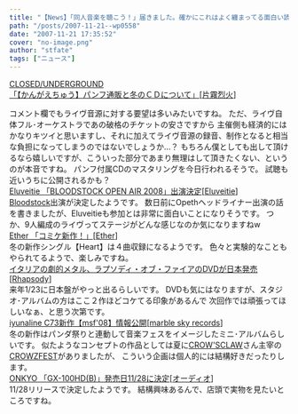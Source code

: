 ```yaml
---
title: "【News】「同人音楽を聴こう！」届きました。確かにこれはよく纏まってる面白い読み物ですね"
path: "/posts/2007-11-21--wp0558"
date: "2007-11-21 17:35:52"
cover: "no-image.png"
author: "stfate"
tags: ["ニュース"]
---
```


<style type="text/css">
<!--
p {white-space: pre-wrap};
-->
</style>

<a class="topics" href="http://katakiri.sakura.ne.jp/CU/log/eid171.html" target="_blank">CLOSED/UNDERGROUND 「【かんがえちゅう】パンフ通販と冬のＣＤについて」</a><span class="junre">[<a href="http://www.rekka.jp/" target="_blank">片霧烈火</a>]</span>
<div class="news">コメント欄でもライヴ音源に対する要望は多いみたいですね。
ただ、ライヴ自体フル･オーケストラであの破格のチケットの安さですから
主催側も経済的にはかなりキツイと思いますし、それに加えてライヴ音源の録音、制作となると相当な負担になってしまうのではないでしょうか…？
もちろん僕としても出して頂けるなら嬉しいですが、こういった部分であまり無理はして頂きたくない、というのが本音ですね。
パンフ付属CDのマスタリングを今日行われるそうで。
試聴も近いうちに公開されるかも？</div>
<a class="topics" href="http://www.eluveitie.ch/en/?view=news" target="_blank">Eluveitie 「BLOODSTOCK OPEN AIR 2008」出演決定</a><span class="junre">[<a href="http://www.eluveitie.ch/" target="_blank">Eluveitie</a>]</span>
<div class="news"><a href="http://www.bloodstock.uk.com/" target="_blank">Bloodstock</a>出演が決定したようです。
数日前にOpethヘッドライナー出演の話を書きましたが、Eluveitieも参加とは非常に面白いことになりそうです。
つか、9人編成のライヴってステージがどんな感じなのか気になりますねw</div>
<a class="topics" href="http://ether02.abgo.jp/blog/" target="_blank">Ether 「コミケ新作！」</a><span class="junre">[<a href="http://www.ether-music.com/" target="_blank">Ether</a>]</span>
<div class="news">冬の新作シングル【Heart】は４曲収録になるようです。
色々と実験的なこともやられてるようで、楽しみですね。</div>
<a class="topics" href="http://www.cdjournal.com/main/news/news.php?nno=17276" target="_blank">イタリアの劇的メタル、ラプソディ・オブ・ファイアのDVDが日本発売</a><span class="junre">[<a href="http://www.rhapsodyoffire.com/" target="_blank">Rhapsody</a>]</span>
<div class="news">来年1/23に日本盤がやっと出るらしいです。
DVDも気にはなりますが、スタジオ･アルバムの方はここ２作ほどコケてる印象があるんで
次回作では頑張ってほしいなぁ、と思う次第です。</div>
<a class="topics" href="http://www.marbleskyrecords.com/msf08/" target="_blank">iyunaline C73新作【msf'08】情報公開</a><span class="junre">[<a href="http://www.marbleskyrecords.com/" target="_blank">marble sky records</a>]</span>
<div class="news">冬の新作はパンダ祭りと連動して音楽フェスをイメージしたミニ･アルバムらしいです。
似たようなコンセプトの作品としては夏に<a href="http://www.crowsclaw.info/" target="_blank">CROW'SCLAW</a>さん主宰の<a href="http://crowzfest.crowsclaw.info/" target="_blank">CROWZFEST</a>がありましたが、
こういう企画は個人的には結構好きだったりします。</div>
<a class="topics" href="http://www2.jp.onkyo.com/what/news.nsf/view/GX-100HD?OpenDocument" target="_blank">ONKYO 「GX-100HD(B)」発売日11/28に決定</a><span class="junre">[<a href="" target="_blank">オーディオ</a>]</span>
<div class="news">11/28リリースで決定したようです。
結構興味あるんで、店頭で実物を見たいところですね。</div>
